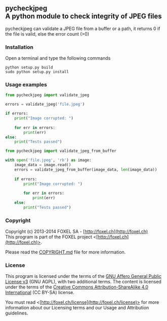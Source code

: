 
## pycheckjpeg<br />A python module to check integrity of JPEG files

pycheckjpeg can validate a JPEG file from a buffer or a path, it returns 0 if the file is valid, else the error count (>0)

### Installation

Open a terminal and type the following commands

    python setup.py build
    sudo python setup.py install
    
### Usage examples

```python
from pycheckjpeg import validate_jpeg

errors = validate_jpeg('file.jpeg')

if errors:
    print("Image corrupted: ")
    
    for err in errors:
        print(err)
else:
    print("Tests passed")

```


```python
from pycheckjpeg import validate_jpeg_from_buffer

with open('file.jpeg', 'rb') as image:
    image_data = image.read()
    errors = validate_jpeg_from_buffer(image_data, len(image_data))
    
    if errors:
        print("Image corrupted: ")
        
        for err in errors:
            print(err)
    else:
        print("Tests passed")

```

### Copyright

Copyright (c) 2013-2014 FOXEL SA - [http://foxel.ch](http://foxel.ch)<br />
This program is part of the FOXEL project <[http://foxel.ch](http://foxel.ch)>.

Please read the [COPYRIGHT.md](COPYRIGHT.md) file for more information.


### License

This program is licensed under the terms of the
[GNU Affero General Public License v3](http://www.gnu.org/licenses/agpl.html)
(GNU AGPL), with two additional terms. The content is licensed under the terms
of the
[Creative Commons Attribution-ShareAlike 4.0 International](http://creativecommons.org/licenses/by-sa/4.0/)
(CC BY-SA) license.

You must read <[http://foxel.ch/license](http://foxel.ch/license)> for more
information about our Licensing terms and our Usage and Attribution guidelines.
